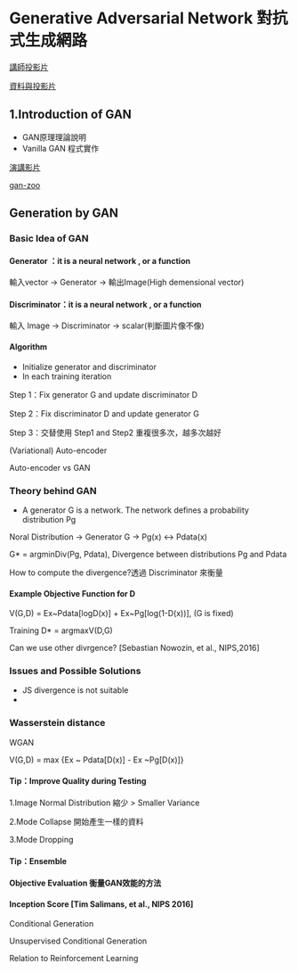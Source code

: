 # Generative Adversarial Network 對抗式生成網路

[講師投影片](https://drive.google.com/file/d/1R3IEINqOfAsfwE7T5nJFghHz3dyWn0Cy/view)

[資料與投影片](https://drive.google.com/file/d/1g_E98S0u-gB6iCG7NZLKPooVlDoMKX1k/view)

## 1.Introduction of GAN

* GAN原理理論說明
* Vanilla GAN 程式實作

[演講影片](https://www.youtube.com/watch?v=oE6Xe5Cyy7Y)

[gan-zoo](https://github.com/hindupuravinash/the-gan-zoo)

## Generation by GAN

### Basic Idea of GAN

#### Generator ：it is a neural network , or a function

輸入vector -&gt; Generator -&gt; 輸出Image\(High demensional vector\)

#### Discriminator：it is a neural network , or a function

輸入 Image -&gt; Discriminator -&gt; scalar\(判斷圖片像不像\)

#### Algorithm

* Initialize generator and discriminator
* In each training iteration

Step 1：Fix generator G and update discriminator D

Step 2：Fix discriminator D and update generator G

Step 3：交替使用 Step1 and Step2 重複很多次，越多次越好

\(Variational\) Auto-encoder

Auto-encoder vs GAN

### Theory behind GAN

* A generator G is a network. The network defines a probability distribution Pg

Noral Distribution -&gt; Generator G -&gt; Pg\(x\) &lt;-&gt; Pdata\(x\)

G\* = argminDiv\(Pg, Pdata\), Divergence between distributions Pg and Pdata

How to compute the divergence?透過 Discriminator 來衡量

#### Example Objective Function for D

V\(G,D\) = Ex~Pdata\[logD\(x\)\] + Ex~Pg\[log\(1-D\(x\)\)\], \(G is fixed\)

Training D\* = argmaxV\(D,G\)



Can we use other divrgence? \[Sebastian Nowozin, et al., NIPS,2016\]



### Issues and Possible Solutions

* JS divergence is not suitable
* 
### Wasserstein distance

WGAN 

V\(G,D\) = max {Ex ~ Pdata\[D\(x\)\] - Ex ~Pg\[D\(x\)\]}



#### Tip：Improve Quality during Testing

1.Image Normal Distribution 縮少  &gt; Smaller Variance

2.Mode Collapse 開始產生一樣的資料

3.Mode Dropping

#### Tip：Ensemble



#### Objective Evaluation 衡量GAN效能的方法

#### Inception Score \[Tim Salimans, et al., NIPS 2016\]





Conditional Generation

Unsupervised Conditional Generation

Relation to Reinforcement Learning

